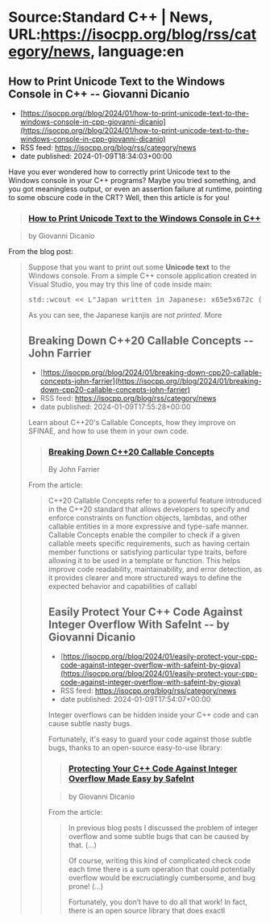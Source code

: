 # Source:Standard C++ | News, URL:https://isocpp.org/blog/rss/category/news, language:en

## How to Print Unicode Text to the Windows Console in C++ -- Giovanni Dicanio
 - [https://isocpp.org//blog/2024/01/how-to-print-unicode-text-to-the-windows-console-in-cpp-giovanni-dicanio](https://isocpp.org//blog/2024/01/how-to-print-unicode-text-to-the-windows-console-in-cpp-giovanni-dicanio)
 - RSS feed: https://isocpp.org/blog/rss/category/news
 - date published: 2024-01-09T18:34:03+00:00

<p>
	Have you ever wondered how to correctly print Unicode text to the Windows console in your C++ programs? Maybe you tried something, and you got meaningless output, or even an assertion failure at runtime, pointing to some obscure code in the CRT? Well, then this article is for you!</p>
<blockquote>
	<h3>
		<a href="https://giodicanio.com/2023/06/01/how-to-print-unicode-text-to-the-windows-console-in-c-plus-plus/">How to Print Unicode Text to the Windows Console in C++</a></h3>
</blockquote>
<blockquote>
	<p>
		by Giovanni Dicanio</p>
</blockquote>
<p>
	From the blog post:</p>
<blockquote>
	<p>
		Suppose that you want to print out some <strong>Unicode text</strong> to the Windows console. From a simple C++ console application created in Visual Studio, you may try this line of code inside main:</p>
	<pre class="prettyprint lang-cpp">
std::wcout &lt;&lt; L"Japan written in Japanese: x65e5x672c (Nihon)n";</pre>
	<p>
		As you can see, the Japanese kanjis are <em>not printed</em>. More

## Breaking Down C++20 Callable Concepts -- John Farrier
 - [https://isocpp.org//blog/2024/01/breaking-down-cpp20-callable-concepts-john-farrier](https://isocpp.org//blog/2024/01/breaking-down-cpp20-callable-concepts-john-farrier)
 - RSS feed: https://isocpp.org/blog/rss/category/news
 - date published: 2024-01-09T17:55:28+00:00

<p>
	Learn about C++20's Callable Concepts, how they improve on SFINAE, and how to use them in your own code.</p>
<blockquote>
	<h3>
		<a href="https://johnfarrier.com/breaking-down-c20-callable-concepts/">Breaking Down C++20 Callable Concepts</a></h3>
	<p>
		By John Farrier</p>
</blockquote>
<p>
	From the article:</p>
<blockquote>
	<p>
		C++20 Callable Concepts refer to a powerful feature introduced in the C++20 standard that allows developers to specify and enforce constraints on function objects, lambdas, and other callable entities in a more expressive and type-safe manner. Callable Concepts enable the compiler to check if a given callable meets specific requirements, such as having certain member functions or satisfying particular type traits, before allowing it to be used in a template or function. This helps improve code readability, maintainability, and error detection, as it provides clearer and more structured ways to define the expected behavior and capabilities of callabl

## Easily Protect Your C++ Code Against Integer Overflow With SafeInt -- by Giovanni Dicanio
 - [https://isocpp.org//blog/2024/01/easily-protect-your-cpp-code-against-integer-overflow-with-safeint-by-giova](https://isocpp.org//blog/2024/01/easily-protect-your-cpp-code-against-integer-overflow-with-safeint-by-giova)
 - RSS feed: https://isocpp.org/blog/rss/category/news
 - date published: 2024-01-09T17:54:07+00:00

<p>
	Integer overflows can be hidden inside your C++ code and can cause subtle nasty bugs.</p>
<p>
	Fortunately, it's easy to guard your code against those subtle bugs, thanks to an open-source easy-to-use library:</p>
<blockquote>
	<h3>
		<a href="https://giodicanio.com/2023/11/13/protecting-your-c-plus-plus-code-against-integer-overflow-made-easy-by-safeint/">Protecting Your C++ Code Against Integer Overflow Made Easy by SafeInt</a></h3>
</blockquote>
<blockquote>
	<p>
		by Giovanni Dicanio</p>
</blockquote>
<p>
	From the article:</p>
<blockquote>
	<p>
		In previous blog posts I discussed the problem of integer overflow and some subtle bugs that can be caused by that. (...)</p>
	<p>
		Of course, writing this kind of complicated check code each time there is a sum operation that could potentially overflow would be excruciatingly cumbersome, and bug prone! (...)</p>
	<p>
		Fortunately, you don&rsquo;t have to do all that work! In fact, there is an open source library that does exactl

